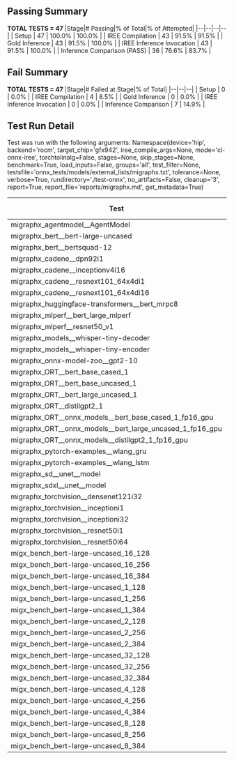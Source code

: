 ## Passing Summary

**TOTAL TESTS = 47**
|Stage|# Passing|% of Total|% of Attempted|
|--|--|--|--|
| Setup | 47 | 100.0% | 100.0% |
| IREE Compilation | 43 | 91.5% | 91.5% |
| Gold Inference | 43 | 91.5% | 100.0% |
| IREE Inference Invocation | 43 | 91.5% | 100.0% |
| Inference Comparison (PASS) | 36 | 76.6% | 83.7% |
## Fail Summary

**TOTAL TESTS = 47**
|Stage|# Failed at Stage|% of Total|
|--|--|--|
| Setup | 0 | 0.0% |
| IREE Compilation | 4 | 8.5% |
| Gold Inference | 0 | 0.0% |
| IREE Inference Invocation | 0 | 0.0% |
| Inference Comparison | 7 | 14.9% |
## Test Run Detail
Test was run with the following arguments:
Namespace(device='hip', backend='rocm', target_chip='gfx942', iree_compile_args=None, mode='cl-onnx-iree', torchtolinalg=False, stages=None, skip_stages=None, benchmark=True, load_inputs=False, groups='all', test_filter=None, testsfile='onnx_tests/models/external_lists/migraphx.txt', tolerance=None, verbose=True, rundirectory='./test-onnx', no_artifacts=False, cleanup='3', report=True, report_file='reports/migraphx.md', get_metadata=True)

| Test | Exit Status | Mean Benchmark Time (ms) | Notes |
|--|--|--|--|
| migraphx_agentmodel__AgentModel | Numerics | 2.1450267529364155 | |
| migraphx_bert__bert-large-uncased | PASS | 18.966795127788508 | |
| migraphx_bert__bertsquad-12 | compilation | None | |
| migraphx_cadene__dpn92i1 | PASS | 5.0481757187905405 | |
| migraphx_cadene__inceptionv4i16 | PASS | 29.237033566460013 | |
| migraphx_cadene__resnext101_64x4di1 | PASS | 6.234534924893437 | |
| migraphx_cadene__resnext101_64x4di16 | PASS | 29.741380936078105 | |
| migraphx_huggingface-transformers__bert_mrpc8 | PASS | 7.027600827973848 | |
| migraphx_mlperf__bert_large_mlperf | Numerics | 26.76994301295147 | |
| migraphx_mlperf__resnet50_v1 | PASS | 5.058012708172167 | |
| migraphx_models__whisper-tiny-decoder | PASS | 44.399257773572266 | |
| migraphx_models__whisper-tiny-encoder | Numerics | 46.38650187084244 | |
| migraphx_onnx-model-zoo__gpt2-10 | compilation | None | |
| migraphx_ORT__bert_base_cased_1 | PASS | 107.63097918104556 | |
| migraphx_ORT__bert_base_uncased_1 | PASS | 106.73803750736018 | |
| migraphx_ORT__bert_large_uncased_1 | PASS | 457.5128191693996 | |
| migraphx_ORT__distilgpt2_1 | PASS | 59.97195748043143 | |
| migraphx_ORT__onnx_models__bert_base_cased_1_fp16_gpu | Numerics | 61.12534196511137 | |
| migraphx_ORT__onnx_models__bert_large_uncased_1_fp16_gpu | Numerics | 241.29260600441032 | |
| migraphx_ORT__onnx_models__distilgpt2_1_fp16_gpu | Numerics | 34.266942844260484 | |
| migraphx_pytorch-examples__wlang_gru | PASS | 16.20040502308345 | |
| migraphx_pytorch-examples__wlang_lstm | PASS | 7.114852988310396 | |
| migraphx_sd__unet__model | import_model | None | |
| migraphx_sdxl__unet__model | import_model | None | |
| migraphx_torchvision__densenet121i32 | PASS | 18.083399700987925 | |
| migraphx_torchvision__inceptioni1 | PASS | 4.921978566993924 | |
| migraphx_torchvision__inceptioni32 | PASS | 28.020864874124523 | |
| migraphx_torchvision__resnet50i1 | PASS | 3.5652908568198867 | |
| migraphx_torchvision__resnet50i64 | PASS | 20.631517555254202 | |
| migx_bench_bert-large-uncased_16_128 | PASS | 32.462816427913346 | |
| migx_bench_bert-large-uncased_16_256 | PASS | 53.30275304209536 | |
| migx_bench_bert-large-uncased_16_384 | PASS | 70.29335456900299 | |
| migx_bench_bert-large-uncased_1_128 | PASS | 12.265131687636524 | |
| migx_bench_bert-large-uncased_1_256 | PASS | 12.808662736281548 | |
| migx_bench_bert-large-uncased_1_384 | PASS | 45.3848200739317 | |
| migx_bench_bert-large-uncased_2_128 | PASS | 12.814982943801263 | |
| migx_bench_bert-large-uncased_2_256 | Numerics | 13.417745993103622 | |
| migx_bench_bert-large-uncased_2_384 | PASS | 21.05914798848258 | |
| migx_bench_bert-large-uncased_32_128 | PASS | 60.66737887731781 | |
| migx_bench_bert-large-uncased_32_256 | PASS | 99.56587603803547 | |
| migx_bench_bert-large-uncased_32_384 | PASS | 140.90944052052993 | |
| migx_bench_bert-large-uncased_4_128 | PASS | 14.493153086126162 | |
| migx_bench_bert-large-uncased_4_256 | PASS | 16.37261157833733 | |
| migx_bench_bert-large-uncased_4_384 | PASS | 24.98658181866631 | |
| migx_bench_bert-large-uncased_8_128 | PASS | 19.12606327358197 | |
| migx_bench_bert-large-uncased_8_256 | PASS | 26.804904735152736 | |
| migx_bench_bert-large-uncased_8_384 | PASS | 39.098100271075964 | |
